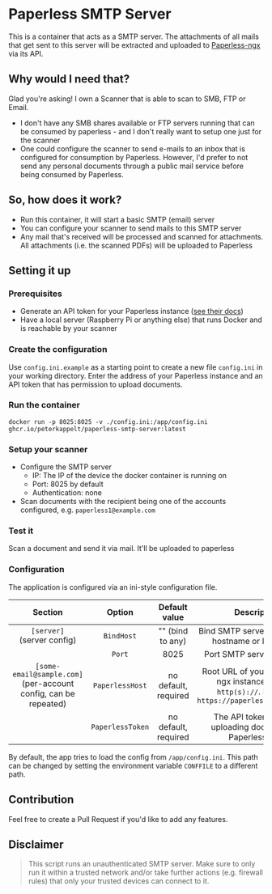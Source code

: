 # Paperless SMTP Server

This is a container that acts as a SMTP server. The attachments of all mails that get sent to this server will be extracted and uploaded to [Paperless-ngx](https://github.com/paperless-ngx/paperless-ngx) via its API.

## Why would I need that?

Glad you're asking! I own a Scanner that is able to scan to SMB, FTP or Email.

- I don't have any SMB shares available or FTP servers running that can be consumed by paperless - and I don't really want to setup one just for the scanner
- One could configure the scanner to send e-mails to an inbox that is configured for consumption by Paperless. However, I'd prefer to not send any personal documents through a public mail service before being consumed by Paperless.

## So, how does it work?

- Run this container, it will start a basic SMTP (email) server
- You can configure your scanner to send mails to this SMTP server
- Any mail that's received will be processed and scanned for attachments. All attachments (i.e. the scanned PDFs) will be uploaded to Paperless

## Setting it up

### Prerequisites

- Generate an API token for your Paperless instance ([see their docs](https://docs.paperless-ngx.com/api/#authorization))
- Have a local server (Raspberry Pi or anything else) that runs Docker and is reachable by your scanner

### Create the configuration

Use `config.ini.example` as a starting point to create a new file `config.ini` in your working directory. Enter the address of your Paperless instance and an API token that has permission to upload documents.

### Run the container

`docker run -p 8025:8025 -v ./config.ini:/app/config.ini ghcr.io/peterkappelt/paperless-smtp-server:latest`

### Setup your scanner

- Configure the SMTP server
  - IP: The IP of the device the docker container is running on
  - Port: 8025 by default
  - Authentication: none
- Scan documents with the recipient being one of the accounts configured, e.g. `paperless1@example.com`

### Test it

Scan a document and send it via mail. It'll be uploaded to paperless

### Configuration

The application is configured via an ini-style configuration file.

|                                Section                                |      Option      |    Default value     |                                               Description                                               |
| :-------------------------------------------------------------------: | :--------------: | :------------------: | :-----------------------------------------------------------------------------------------------------: |
|                   `[server]` <br/> (server config)                    |    `BindHost`    |   "" (bind to any)   |                          Bind SMTP server to a specific hostname or IP address                          |
|                                                                       |      `Port`      |         8025         |                                       Port SMTP server listens on                                       |
| `[some-email@sample.com]` <br/> (per-account config, can be repeated) | `PaperlessHost`  | no default, required | Root URL of your Paperless-ngx instance. Include `http(s)://`. Example: `https://paperless.example.com` |
|                                                                       | `PaperlessToken` | no default, required |                       The API token used for uploading documents to Paperless-ngx                       |

By default, the app tries to load the config from `/app/config.ini`. This path can be changed by setting the environment variable `CONFFILE` to a different path.

## Contribution

Feel free to create a Pull Request if you'd like to add any features.

## Disclaimer

> This script runs an unauthenticated SMTP server. Make sure to only run it within a trusted network and/or take further actions (e.g. firewall rules) that only your trusted devices can connect to it.

